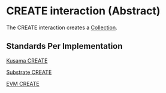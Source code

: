 # CREATE interaction (Abstract)

The CREATE interaction creates a [Collection](../entities/collection.md).

## Standards Per Implementation

[Kusama CREATE](../../kusama/interactions/create.md)

[Substrate CREATE](../../substrate/interactions/create.md)

[EVM CREATE](../../evm/interactions/create.md)